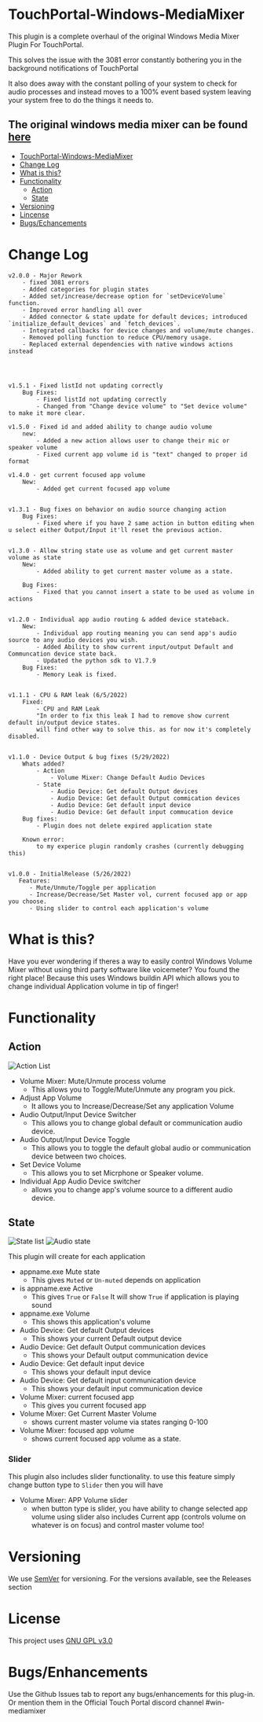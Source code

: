 # TouchPortal-Windows-MediaMixer
This plugin is a complete overhaul of the original Windows Media Mixer Plugin For TouchPortal.  

This solves the issue with the 3081 error constantly bothering you in the background notifications of TouchPortal

It also does away with the constant polling of your system to check for audio processes and instead moves to a 100% event based system leaving your system free to do the things it needs to.


The original windows media mixer can be found [here](https://github.com/KillerBOSS2019/TouchPortal-Windows-MediaMixer)
-------

- [TouchPortal-Windows-MediaMixer](#touchportal-windows-mediamixer)
- [Change Log](#change-log)
- [What is this?](#what-is-this)
- [Functionality](#functionality)
    - [Action](#action)
    - [State](#state)
- [Versioning](#versioning)
- [Lincense](#license)
- [Bugs/Echancements](#bugsenhancements)

# Change Log
```
v2.0.0 - Major Rework
    - fixed 3081 errors
    - Added categories for plugin states
    - Added set/increase/decrease option for `setDeviceVolume` function.
    - Improved error handling all over
    - Added connector & state update for default devices; introduced `initialize_default_devices` and `fetch_devices`.
    - Integrated callbacks for device changes and volume/mute changes.
    - Removed polling function to reduce CPU/memory usage.
    - Replaced external dependencies with native windows actions instead




v1.5.1 - Fixed listId not updating correctly
    Bug Fixes:
        - Fixed listId not updating correctly
        - Changed from "Change device volume" to "Set device volume" to make it more clear.

v1.5.0 - Fixed id and added ability to change audio volume
    new:
        - Added a new action allows user to change their mic or speaker volume
        - Fixed current app volume id is "text" changed to proper id format

v1.4.0 - get current focused app volume
    New:
        - Added get current focused app volume


v1.3.1 - Bug fixes on behavior on audio source changing action
    Bug Fixes:
        - Fixed where if you have 2 same action in button editing when u select either Output/Input it'll reset the previous action.


v1.3.0 - Allow string state use as volume and get current master volume as state
    New:
        - Added ability to get current master volume as a state.

    Bug Fixes:
        - Fixed that you cannot insert a state to be used as volume in actions


v1.2.0 - Individual app audio routing & added device stateback.
    New:
        - Individual app routing meaning you can send app's audio source to any audio devices you wish.
        - Added Ability to show current input/output Default and Communcation device state back.
        - Updated the python sdk to V1.7.9
    Bug Fixes:
        - Memory Leak is fixed.


v1.1.1 - CPU & RAM leak (6/5/2022)
    Fixed:
        - CPU and RAM Leak
        "In order to fix this leak I had to remove show current default in/output device states.
        will find other way to solve this. as for now it's completely disabled.


v1.1.0 - Device Output & bug fixes (5/29/2022)
    Whats added?
        - Action
            - Volume Mixer: Change Default Audio Devices
        - State
            - Audio Device: Get default Output devices
            - Audio Device: Get default Output commication devices
            - Audio Device: Get default input device
            - Audio Device: Get default input commucation device
    Bug fixes:
        - Plugin does not delete expired application state
    
    Known error:
        to my experice plugin randomly crashes (currently debugging this)


v1.0.0 - InitialRelease (5/26/2022)
   Features:
      - Mute/Unmute/Toggle per application
      - Increase/Decrease/Set Master vol, current focused app or app you choose.
      - Using slider to control each application's volume

```

# What is this?
Have you ever wondering if theres a way to easily control Windows Volume Mixer without using third party software like voicemeter? You found the right place! Because this uses Windows buildin API which allows you to change individual Application volume in tip of finger!

# Functionality

## Action
![Action List](images/actions.png)

- Volume Mixer: Mute/Unmute process volume
    - This allows you to Toggle/Mute/Unmute any program you pick.
- Adjust App Volume
    - It allows you to Increase/Decrease/Set any application Volume
- Audio Output/Input Device Switcher
    - This allows you to change global default or communication audio device.
- Audio Output/Input Device Toggle
    - This allows you to toggle the default global audio or communication device between two choices.
- Set Device Volume
    - This allows you to set Micrphone or Speaker volume.
- Individual App Audio Device switcher
    - allows you to change app's volume source to a different audio device.

## State
![State list](images/states.png)
![Audio state](images/AudioDevice.png)

This plugin will create for each application
- appname.exe Mute state
   - This gives `Muted` or `Un-muted` depends on application
- is appname.exe Active
    - This gives `True` or `False` It will show `True` if application is playing sound
- appname.exe Volume
    - This shows this application's volume
- Audio Device: Get default Output devices
    - This shows your current Default output device
- Audio Device: Get default Output communication devices
    - This shows your Default output communication device
- Audio Device: Get default input device
    - This shows your default input device
- Audio Device: Get default input communication device
    - This shows your default input communication device
- Volume Mixer: current focused app
    - This gives you current focused app
- Volume Mixer: Get Current Master Volume
    - shows current master volume via states ranging 0-100
- Volume Mixer: focused app volume
    - shows current focused app volume as a state.

### Slider

This plugin also includes slider functionality. to use this feature simply change button type to `Slider` then you will have
- Volume Mixer: APP Volume slider
    - when button type is slider, you have ability to change selected app volume
     using slider also includes Current app (controls volume on whatever is on focus) and control master volume too! 

# Versioning

We use [SemVer](http://semver.org/) for versioning. For the versions available, see the Releases section

# License

This project uses [GNU GPL v3.0](LICENSE)

# Bugs/Enhancements
Use the Github Issues tab to report any bugs/enhancements for this plug-in. Or mention them in the Official Touch Portal discord channel #win-mediamixer
